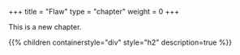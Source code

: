+++
title = "Flaw"
type = "chapter"
weight = 0
+++

This is a new chapter.

{{% children containerstyle="div" style="h2" description=true %}}
